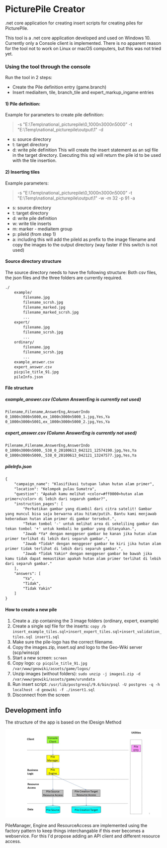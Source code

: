 
# PicturePile Creator
.net core application for creating insert scripts for creating piles for PicturePile.

This tool is a .net core application developed and used on Windows 10. Currently only a Console client is implemented. There is no apparent reason for the tool not to work on Linux or macOS computers, but this was not tried yet.


### Using the tool through the console

Run the tool in 2 steps:
- Create the Pile definition entry (game.branch)
- Insert mediaitem, tile, branch_tile and expert_markup_ingame entries

#### 1) Pile definition:
Example for parameters to create pile definition:
> -s "E:\Temp\national_picturepile\0_1000n3000n5000" -t "E:\Temp\national_picturepile\output\1" -d 
- s: source directory
- t: target directory
- d: write pile definition
This will create the insert statement as an sql file in the target directory. Executing this sql will return the pile id to be used with the tile insertion.

#### 2) Inserting tiles
Example parameters:
> -s "E:\Temp\national_picturepile\0_1000n3000n5000" -t "E:\Temp\national_picturepile\output\1" -w -m 32 -p 91 -a
- s: source directory
- t: target directory
- d: write pile definition
- w: write tile inserts
- m: marker - mediaitem group 
- p: pileId (from step 1)
- a: including this will add the pileId as prefix to the image filename and copy the images to the output directory (way faster if this switch is not used)

#### Source directory structure
The source directory needs to have the following structure:
Both csv files, the json files and the three folders are currently required.
```
./
	example/
		filename.jpg
		filename_scrsh.jpg
		filename_marked.jpg
		filename_marked_scrsh.jpg
		...
	expert/
		filename.jpg
		filename_scrsh.jpg
		...
	ordinary/
		filename.jpg
		filename_scrsh.jpg
		...
	example_answer.csv
	expert_answer.csv
	picpile_title_91.jpg
	pileInfo.json
```
#### File structure
##### example_answer.csv (Column AnswerEng is currently not used)
```
Pilename,Filename,AnswerEng,AnswerIndo
0_1000n3000n5000,ex_1000n3000n5000_1.jpg,Yes,Ya
0_1000n3000n5001,ex_1000n3000n5000_2.jpg,Yes,Ya
```

##### expert_answer.csv (Column AnswerEng is currently not used)
```
Pilename,Filename,AnswerEng,AnswerIndo
0_1000n3000n5000,_538_0_20100613_042121_12574190.jpg,Yes,Ya
0_1000n3000n5000,_538_0_20100613_042121_13247577.jpg,Yes,Ya
```
##### pileInfo.json
```
{
	"campaign_name": "Klasifikasi tutupan lahan hutan alam primer",
	"location": "Kelompok pulau Sumatra",
	"question": "Apakah kamu melihat <color=#ff0000>hutan alam primer</color> di lebih dari separuh gambar?",
	"instruction_pages": [
		"Perhatikan gambar yang diambil dari citra satelit! Gambar yang muncul bisa saja berwarna atau hitam/putih. Bantu kami menjawab keberadaan hutan alam primer di gambar tersebut.",
		"Tekan tombol '-' untuk melihat area di sekeliling gambar dan tekan tombol '+' untuk kembali ke gambar yang ditanyakan.",
		"Jawab *Ya* dengan menggeser gambar ke kanan jika hutan alam primer terlihat di lebih dari separuh gambar.",
		"Jawab *Tidak* dengan menggeser gambar ke kiri jika hutan alam primer tidak terlihat di lebih dari separuh gambar.",
		"Jawab *Tidak Yakin* dengan menggeser gambar ke bawah jika kamu tidak dapat memastikan apakah hutan alam primer terlihat di lebih dari separuh gambar."
	],
	"answers": [
		"Ya",
		"Tidak",
		"Tidak Yakin"
	]
}
```

#### How to create a new pile
1) Create a .zip containing the 3 image folders (ordinary, expert, example)
2) Create a single sql file for the inserts: `copy /b insert_example_tiles.sql+insert_expert_tiles.sql+insert_validation_tiles.sql insert1.sql`
3) Make sure the pile-logo has the correct filename.
4) Copy the images.zip, insert.sql and logo to the Geo-Wiki server (scp/winscp)
5) Start a new screen: `screen`
6) Copy logo: `cp picpile_title_91.jpg /var/www/geowiki/assets/game/logos/`
7) Unzip images (without folders): `sudo unzip -j images1.zip -d /var/www/geowiki/assets/game/urundata`
8) Run insert script: `/usr/lib/postgresql/9.6/bin/psql -U postgres -q -h localhost -d geowiki -f ./insert1.sql`
9) Disconnect from the screen 

## Development info
The structure of the app is based on the IDesign Method

![architecture](./resources/architecture.jpg)

PileManager, Engine and ResourceAccess are implemented using the factory pattern to keep things interchangable if this ever becomes a webservice. For this I'd propose adding an API client and different resource access.
